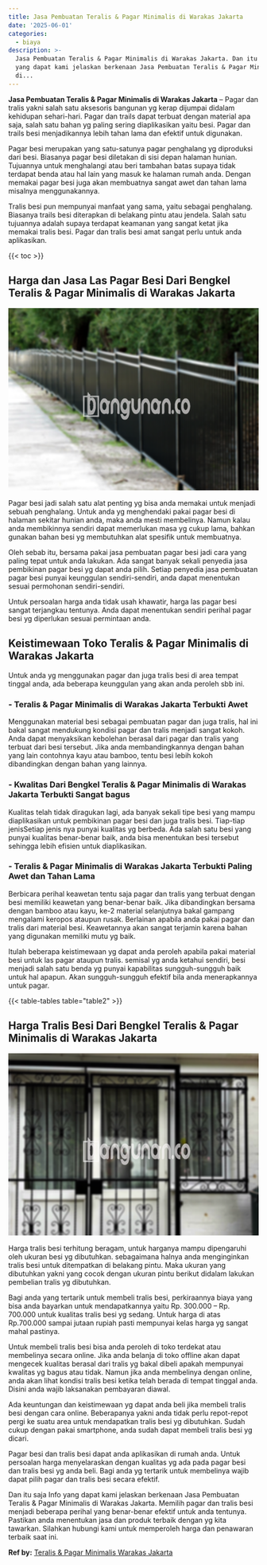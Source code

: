 ```yaml
---
title: Jasa Pembuatan Teralis & Pagar Minimalis di Warakas Jakarta
date: '2025-06-01'
categories:
  - biaya
description: >-
  Jasa Pembuatan Teralis & Pagar Minimalis di Warakas Jakarta. Dan itu saja Info
  yang dapat kami jelaskan berkenaan Jasa Pembuatan Teralis & Pagar Minimalis
  di...
---
```


**Jasa Pembuatan Teralis & Pagar Minimalis di Warakas Jakarta** – Pagar dan tralis yakni salah satu aksesoris bangunan yg kerap dijumpai didalam kehidupan sehari-hari. Pagar dan trails dapat terbuat dengan material apa saja, salah satu bahan yg paling sering diaplikasikan yaitu besi. Pagar dan trails besi menjadikannya lebih tahan lama dan efektif untuk digunakan.

Pagar besi merupakan yang satu-satunya pagar penghalang yg diproduksi dari besi. Biasanya pagar besi diletakan di sisi depan halaman hunian. Tujuannya untuk menghalangi atau beri tambahan batas supaya tidak terdapat benda atau hal lain yang masuk ke halaman rumah anda. Dengan memakai pagar besi juga akan membuatnya sangat awet dan tahan lama misalnya menggunakannya.

Tralis besi pun mempunyai manfaat yang sama, yaitu sebagai penghalang. Biasanya trails besi diterapkan di belakang pintu atau jendela. Salah satu tujuannya adalah supaya terdapat keamanan yang sangat ketat jika memakai tralis besi. Pagar dan tralis besi amat sangat perlu untuk anda aplikasikan.

{{< toc >}}

## Harga dan Jasa Las Pagar Besi Dari Bengkel Teralis & Pagar Minimalis di Warakas Jakarta

![Jasa Pembuatan Teralis & Pagar Minimalis di Warakas Jakarta](/images/pagar-minimalis-murah-64.png)

Pagar besi jadi salah satu alat penting yg bisa anda memakai untuk menjadi sebuah penghalang. Untuk anda yg menghendaki pakai pagar besi di halaman sekitar hunian anda, maka anda mesti membelinya. Namun kalau anda membikinnya sendiri dapat memerlukan masa yg cukup lama, bahkan gunakan bahan besi yg membutuhkan alat spesifik untuk membuatnya.

Oleh sebab itu, bersama pakai jasa pembuatan pagar besi jadi cara yang paling tepat untuk anda lakukan. Ada sangat banyak sekali penyedia jasa pembikinan pagar besi yg dapat anda pilih. Setiap penyedia jasa pembuatan pagar besi punyai keunggulan sendiri-sendiri, anda dapat menentukan sesuai permohonan sendiri-sendiri.

Untuk persoalan harga anda tidak usah khawatir, harga las pagar besi sangat terjangkau tentunya. Anda dapat menentukan sendiri perihal pagar besi yg diperlukan sesuai permintaan anda.

## Keistimewaan Toko Teralis & Pagar Minimalis di Warakas Jakarta

Untuk anda yg menggunakan pagar dan juga tralis besi di area tempat tinggal anda, ada beberapa keunggulan yang akan anda peroleh sbb ini.

### \- Teralis & Pagar Minimalis di Warakas Jakarta Terbukti Awet

Menggunakan material besi sebagai pembuatan pagar dan juga tralis, hal ini bakal sangat mendukung kondisi pagar dan tralis menjadi sangat kokoh. Anda dapat menyaksikan kebolehan berasal dari pagar dan tralis yang terbuat dari besi tersebut. Jika anda membandingkannya dengan bahan yang lain contohnya kayu atau bamboo, tentu besi lebih kokoh dibandingkan dengan bahan yang lainnya.

### \- Kwalitas Dari Bengkel Teralis & Pagar Minimalis di Warakas Jakarta Terbukti Sangat bagus

Kualitas telah tidak diragukan lagi, ada banyak sekali tipe besi yang mampu diaplikasikan untuk pembikinan pagar besi dan juga tralis besi. Tiap-tiap jenisSetiap jenis nya punyai kualitas yg berbeda. Ada salah satu besi yang punyai kualitas benar-benar baik, anda bisa menentukan besi tersebut sehingga lebih efisien untuk diaplikasikan.

### \- Teralis & Pagar Minimalis di Warakas Jakarta Terbukti Paling Awet dan Tahan Lama

Berbicara perihal keawetan tentu saja pagar dan tralis yang terbuat dengan besi memiliki keawetan yang benar-benar baik. Jika dibandingkan bersama dengan bamboo atau kayu, ke-2 material selanjutnya bakal gampang mengalami keropos ataupun rusak. Berlainan apabila anda pakai pagar dan tralis dari material besi. Keawetannya akan sangat terjamin karena bahan yang digunakan memiliki mutu yg baik.

Itulah beberapa keistimewaan yg dapat anda peroleh apabila pakai material besi untuk las pagar ataupun tralis. semisal yg anda ketahui sendiri, besi menjadi salah satu benda yg punyai kapabilitas sungguh-sungguh baik untuk hal apapun. Akan sungguh-sungguh efektif bila anda menerapkannya untuk pagar.

{{< table-tables table="table2" >}}

## Harga Tralis Besi Dari Bengkel Teralis & Pagar Minimalis di Warakas Jakarta

![Jasa Pembuatan Teralis & Pagar Minimalis di Warakas Jakarta](/images/teralis-minimalis-murah-45.png)

Harga tralis besi terhitung beragam, untuk harganya mampu dipengaruhi oleh ukuran besi yg dibutuhkan. sebagaimana halnya anda menginginkan tralis besi untuk ditempatkan di belakang pintu. Maka ukuran yang dibutuhkan yakni yang cocok dengan ukuran pintu berikut didalam lakukan pembelian tralis yg dibutuhkan.

Bagi anda yang tertarik untuk membeli tralis besi, perkiraannya biaya yang bisa anda bayarkan untuk mendapatkannya yaitu Rp. 300.000 – Rp. 700.000 untuk kualitas tralis besi yg sedang. Untuk harga di atas Rp.700.000 sampai jutaan rupiah pasti mempunyai kelas harga yg sangat mahal pastinya.

Untuk membeli tralis besi bisa anda peroleh di toko terdekat atau membelinya secara online. Jika anda belanja di toko offline akan dapat mengecek kualitas berasal dari tralis yg bakal dibeli apakah mempunyai kwalitas yg bagus atau tidak. Namun jika anda membelinya dengan online, anda akan lihat kondisi tralis besi ketika telah berada di tempat tinggal anda. Disini anda wajib laksanakan pembayaran diawal.

Ada keuntungan dan keistimewaan yg dapat anda beli jika membeli tralis besi dengan cara online. Beberapanya yakni anda tidak perlu repot-repot pergi ke suatu area untuk mendapatkan tralis besi yg dibutuhkan. Sudah cukup dengan pakai smartphone, anda sudah dapat membeli tralis besi yg dicari.

Pagar besi dan tralis besi dapat anda aplikasikan di rumah anda. Untuk persoalan harga menyelaraskan dengan kualitas yg ada pada pagar besi dan tralis besi yg anda beli. Bagi anda yg tertarik untuk membelinya wajib dapat pilih pagar dan tralis besi secara efektif.

Dan itu saja Info yang dapat kami jelaskan berkenaan Jasa Pembuatan Teralis & Pagar Minimalis di Warakas Jakarta. Memilih pagar dan tralis besi menjadi beberapa perihal yang benar-benar efektif untuk anda tentunya. Pastikan anda menentukan jasa dan produk terbaik dengan yg kita tawarkan. Silahkan hubungi kami untuk memperoleh harga dan penawaran terbaik saat ini.

**Ref by:** [Teralis & Pagar Minimalis Warakas Jakarta](https://id.wikipedia.org/wiki/Teralis)
